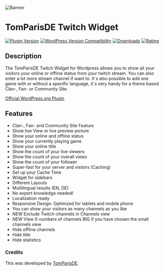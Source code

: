 ![Banner](https://ps.w.org/tomparisde-twitchtv-widget/assets/banner-772x250.png)

# TomParisDE Twitch Widget
[![Plugin Version](https://img.shields.io/wordpress/plugin/v/tomparisde-twitchtv-widget.svg)](https://wordpress.org/plugins/tomparisde-twitchtv-widget/) [![WordPress Version Compatibility](https://img.shields.io/wordpress/v/tomparisde-twitchtv-widget.svg)](https://wordpress.org/plugins/tomparisde-twitchtv-widget/) [![Downloads](https://img.shields.io/wordpress/plugin/dt/tomparisde-twitchtv-widget.svg)](https://wordpress.org/plugins/tomparisde-twitchtv-widget/) [![Rating](https://img.shields.io/wordpress/plugin/r/tomparisde-twitchtv-widget.svg)](https://wordpress.org/plugins/tomparisde-twitchtv-widget/)

## Description
The TomParisDE Twitch Widget for Wordpress allows you to show all your visitors your online or offline status from your twitch stream. You can also enter a lot more stream channel if want to. It´s also possible to add one game with or without a specific language, it´s very handy for a theme based Clan-, Fan- or Community Site.

[Official WordPress.org Plugin](https://wordpress.org/plugins/tomparisde-twitchtv-widget/)

## Features

*  Clan-, Fan- and Community Site Feature
*  Show live View or live preview picture
*  Show your online and offline status
*  Show your currently playing game
*  Show your online title
*  Show the count of your live viewers
*  Show the count of your overall views
*  Show the count of your follower
*  Super-fast for your server and visitors (Caching)
*  Set up your Cache Time
*  Widget for sidebars
*  Different Layouts
*  Multilingual results (EN, DE)
*  No expert knowledge needed!
*  Localization ready
*  Responsive Design: Optimized for tablets and mobile phone
*  You can show your visitors as many channels as you like
*  *NEW* Exclude Twitch-channels in Channels view
*  *NEW* View X numbers of channels BIG if you have chosen the small channels view
*  Hide offline channels
*  Hide title
*  Hide statistics

### Credits

This was developed by [TomParisDE](https://coder.tomparis.de/).
